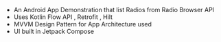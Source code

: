 - An Android App Demonstration that list Radios from Radio Browser API
- Uses Kotlin Flow API , Retrofit , Hilt
- MVVM Design Pattern for App Architecture used
- UI built in Jetpack Compose
